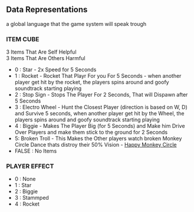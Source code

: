 ## Data Representations
a global language that the game system will speak trough
### ITEM CUBE
 
3 Items That Are Self Helpful\
3 Items That Are Others Harmful

- 0 : Star - 2x Speed for 5 Seconds
- 1 : Rocket - Rocket That Playr For you For 5 Seconds -  when another player get hit by the rocket, the players spins around and goofy soundtrack starting playing
- 2 : Stop Sign - Stops The Player For 2 Seconds, That will Dispawn after 5 Seconds
- 3 : Electro Wheel - Hunt the Closest Player (direction is based on W, D) and Survive 5 seconds, when another player get hit by the Wheel, the players spins around and goofy soundtrack starting playing
- 4 : Biggie - Makes The Player Big (for 5 Seconds) and Make him Drive Over Players and make them stick to the ground for 2 Seconds
- 5: Broken Troll - This Makes the Other players watch broken Monkey Circle Dance thats distroy their 50% Vision - [Happy Monkey Circle](https://youtu.be/4-UbHw8eDzM?si=93JQVF_O7M8083A_&t=9643)
- FALSE : No Items

### PLAYER EFFECT
- 0 : None
- 1 : Star
- 2 : Biggie
- 3 : Stammped
- 4 : Rocket